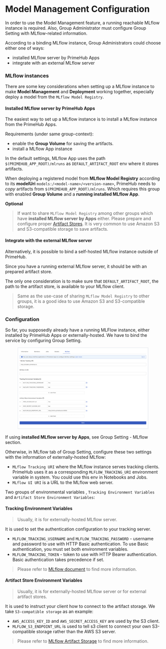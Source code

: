 # Model Management Configuration

In order to use the Model Management feature, a running reachable MLflow instance is required. Also, Group Administrator must configure Group Setting with MLflow-related information.

According to a binding MLflow instance, Group Administrators could choose either one of ways:

* installed MLflow server by PrimeHub Apps
* integrate with an external MLflow server

### MLflow instances

There are some key considerations when setting up a MLflow instance to make **Model Management** and **Deployment** working together, especially deploy a model from the `MLflow Model Registry`.

#### Installed MLflow server by PrimeHub Apps

The easiest way to set up a MLflow instance is to install a MLflow instance from the PrimeHub Apps.

Requirements (under same group-context):

* enable the **Group Volume** for saving the artifacts.
* install a MLflow App instance

In the default settings, MLflow App uses the path `$(PRIMEHUB_APP_ROOT)/mlruns` as `DEFAULT_ARTIFACT_ROOT` env where it stores artifacts.

When deploying a registered model from **MLflow Model Registry** according to its **modelUri** `models:/<model-name>/<version-name>`, PrimeHub needs to _copy_ artifacts from `$(PRIMEHUB_APP_ROOT)/mlruns`. Which requires this group with enabled **Group Volume** and a **running installed MLflow App**.

**Optional**

> If want to share `MLflow Model Registry` among other groups which have **installed MLflow server by Apps** either. Please prepare and configure proper [Artifact Stores](https://www.mlflow.org/docs/latest/tracking.html#artifact-stores). It is very common to use Amazon S3 and S3-compatible storage to save artifacts.

#### Integrate with the external MLflow server

Alternatively, it is possible to bind a self-hosted MLflow instance outside of PrimeHub.

Since you have a running external MLflow server, it should be with an prepared artifact store.

The only one consideration is to make sure that `DEFAULT_ARTIFACT_ROOT`, the path to the artifact store, is available to your MLflow client.

> Same as the use-case of sharing `MLflow Model Registry` to other groups, it is a good idea to use Amazon S3 and S3-compatible storage.

### Configuration

So far, you supposedly already have a running MLFlow instance, either installed by PrimeHub Apps or externally-hosted. We have to bind the service by configuring Group Setting.

<figure><img src="../.gitbook/assets/group-mlflow-configuration-example.png" alt=""><figcaption></figcaption></figure>

If using **installed MLflow server by Apps**, see Group Setting - MLflow section.

Otherwise, in MLflow tab of Group Setting, configure these two settings with the information of externally-hosted MLflow:

* `MLflow Tracking URI` where the MLflow instance serves tracking clients. PrimeHub uses it as a corresponding `MLFLOW_TRACKING_URI` environment variable in system. You could use this env in Notebooks and Jobs.
* `MLflow UI URI` is a URL to the MLflow web server.

Two groups of environmental variables , `Tracking Environment Variables` and `Artifact Store Environment Variables`:

#### Tracking Environment Variables

> Usually, it is for externally-hosted MLflow server.

It is used to set the authentication configuration to your tracking server.

* `MLFLOW_TRACKING_USERNAME` and `MLFLOW_TRACKING_PASSWORD` - username and password to use with HTTP Basic authentication. To use Basic authentication, you must set both environment variables.
* `MLFLOW_TRACKING_TOKEN` - token to use with HTTP Bearer authentication. Basic authentication takes precedence if set.

> Please refer to [MLflow document](https://www.mlflow.org/docs/latest/tracking.html#logging-to-a-tracking-server) to find more information.

#### Artifact Store Environment Variables

> Usually, it is for externally-hosted MLflow server or for external artifact stores.

It is used to instruct your client how to connect to the artifact storage. We take `S3-compatible storage` as an example:

* `AWS_ACCESS_KEY_ID` and `AWS_SECRET_ACCESS_KEY` are used by the S3 client.
* `MLFLOW_S3_ENDPOINT_URL` is used to tell s3 client to connect your own S3-compatible storage rather than the AWS S3 server.

> Please refer to [MLflow Artifact Storage](https://www.mlflow.org/docs/latest/tracking.html#artifact-stores) to find more information.
